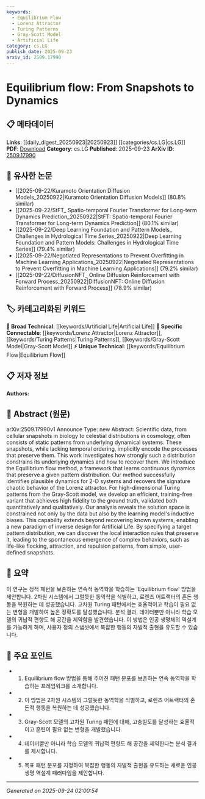 ```yaml
---
keywords:
  - Equilibrium Flow
  - Lorenz Attractor
  - Turing Patterns
  - Gray-Scott Model
  - Artificial Life
category: cs.LG
publish_date: 2025-09-23
arxiv_id: 2509.17990
---
```


<!-- KEYWORD_LINKING_METADATA:
{
  "processed_timestamp": "2025-09-24T02:00:54.136323",
  "vocabulary_version": "1.0",
  "selected_keywords": [
    "Equilibrium Flow",
    "Lorenz Attractor",
    "Turing Patterns",
    "Gray-Scott Model",
    "Artificial Life"
  ],
  "rejected_keywords": [],
  "similarity_scores": {
    "Equilibrium Flow": 0.78,
    "Lorenz Attractor": 0.82,
    "Turing Patterns": 0.79,
    "Gray-Scott Model": 0.75,
    "Artificial Life": 0.68
  },
  "extraction_method": "AI_prompt_based",
  "budget_applied": true,
  "candidates_json": {
    "candidates": [
      {
        "surface": "Equilibrium flow",
        "canonical": "Equilibrium Flow",
        "aliases": [
          "Equilibrium Dynamics"
        ],
        "category": "unique_technical",
        "rationale": "Represents a novel method for learning continuous dynamics from static patterns, crucial for linking to dynamic systems analysis.",
        "novelty_score": 0.85,
        "connectivity_score": 0.68,
        "specificity_score": 0.92,
        "link_intent_score": 0.78
      },
      {
        "surface": "Lorenz attractor",
        "canonical": "Lorenz Attractor",
        "aliases": [
          "Lorenz System"
        ],
        "category": "specific_connectable",
        "rationale": "A well-known chaotic system that can link to studies in chaos theory and dynamic systems.",
        "novelty_score": 0.55,
        "connectivity_score": 0.88,
        "specificity_score": 0.85,
        "link_intent_score": 0.82
      },
      {
        "surface": "Turing patterns",
        "canonical": "Turing Patterns",
        "aliases": [
          "Reaction-Diffusion Patterns"
        ],
        "category": "specific_connectable",
        "rationale": "Links to reaction-diffusion systems and pattern formation studies in biological and chemical contexts.",
        "novelty_score": 0.6,
        "connectivity_score": 0.83,
        "specificity_score": 0.8,
        "link_intent_score": 0.79
      },
      {
        "surface": "Gray-Scott model",
        "canonical": "Gray-Scott Model",
        "aliases": [
          "Reaction-Diffusion Model"
        ],
        "category": "specific_connectable",
        "rationale": "A specific model for pattern formation in reaction-diffusion systems, useful for linking to computational biology.",
        "novelty_score": 0.58,
        "connectivity_score": 0.79,
        "specificity_score": 0.78,
        "link_intent_score": 0.75
      },
      {
        "surface": "Artificial Life",
        "canonical": "Artificial Life",
        "aliases": [
          "ALife"
        ],
        "category": "broad_technical",
        "rationale": "Connects to studies in synthetic biology and computational simulations of life-like behaviors.",
        "novelty_score": 0.5,
        "connectivity_score": 0.72,
        "specificity_score": 0.7,
        "link_intent_score": 0.68
      }
    ],
    "ban_list_suggestions": [
      "dynamics",
      "method",
      "processes"
    ]
  },
  "decisions": [
    {
      "candidate_surface": "Equilibrium flow",
      "resolved_canonical": "Equilibrium Flow",
      "decision": "linked",
      "scores": {
        "novelty": 0.85,
        "connectivity": 0.68,
        "specificity": 0.92,
        "link_intent": 0.78
      }
    },
    {
      "candidate_surface": "Lorenz attractor",
      "resolved_canonical": "Lorenz Attractor",
      "decision": "linked",
      "scores": {
        "novelty": 0.55,
        "connectivity": 0.88,
        "specificity": 0.85,
        "link_intent": 0.82
      }
    },
    {
      "candidate_surface": "Turing patterns",
      "resolved_canonical": "Turing Patterns",
      "decision": "linked",
      "scores": {
        "novelty": 0.6,
        "connectivity": 0.83,
        "specificity": 0.8,
        "link_intent": 0.79
      }
    },
    {
      "candidate_surface": "Gray-Scott model",
      "resolved_canonical": "Gray-Scott Model",
      "decision": "linked",
      "scores": {
        "novelty": 0.58,
        "connectivity": 0.79,
        "specificity": 0.78,
        "link_intent": 0.75
      }
    },
    {
      "candidate_surface": "Artificial Life",
      "resolved_canonical": "Artificial Life",
      "decision": "linked",
      "scores": {
        "novelty": 0.5,
        "connectivity": 0.72,
        "specificity": 0.7,
        "link_intent": 0.68
      }
    }
  ]
}
-->

# Equilibrium flow: From Snapshots to Dynamics

## 📋 메타데이터

**Links**: [[daily_digest_20250923|20250923]] [[categories/cs.LG|cs.LG]]
**PDF**: [Download](https://arxiv.org/pdf/2509.17990.pdf)
**Category**: cs.LG
**Published**: 2025-09-23
**ArXiv ID**: [2509.17990](https://arxiv.org/abs/2509.17990)

## 🔗 유사한 논문
- [[2025-09-22/Kuramoto Orientation Diffusion Models_20250922|Kuramoto Orientation Diffusion Models]] (80.8% similar)
- [[2025-09-22/StFT_ Spatio-temporal Fourier Transformer for Long-term Dynamics Prediction_20250922|StFT: Spatio-temporal Fourier Transformer for Long-term Dynamics Prediction]] (80.1% similar)
- [[2025-09-22/Deep Learning Foundation and Pattern Models_ Challenges in Hydrological Time Series_20250922|Deep Learning Foundation and Pattern Models: Challenges in Hydrological Time Series]] (79.4% similar)
- [[2025-09-22/Negotiated Representations to Prevent Overfitting in Machine Learning Applications_20250922|Negotiated Representations to Prevent Overfitting in Machine Learning Applications]] (79.2% similar)
- [[2025-09-22/DiffusionNFT_ Online Diffusion Reinforcement with Forward Process_20250922|DiffusionNFT: Online Diffusion Reinforcement with Forward Process]] (78.9% similar)

## 🏷️ 카테고리화된 키워드
**🧠 Broad Technical**: [[keywords/Artificial Life|Artificial Life]]
**🔗 Specific Connectable**: [[keywords/Lorenz Attractor|Lorenz Attractor]], [[keywords/Turing Patterns|Turing Patterns]], [[keywords/Gray-Scott Model|Gray-Scott Model]]
**⚡ Unique Technical**: [[keywords/Equilibrium Flow|Equilibrium Flow]]

## 📋 저자 정보

**Authors:** 

## 📄 Abstract (원문)

arXiv:2509.17990v1 Announce Type: new 
Abstract: Scientific data, from cellular snapshots in biology to celestial distributions in cosmology, often consists of static patterns from underlying dynamical systems. These snapshots, while lacking temporal ordering, implicitly encode the processes that preserve them. This work investigates how strongly such a distribution constrains its underlying dynamics and how to recover them. We introduce the Equilibrium flow method, a framework that learns continuous dynamics that preserve a given pattern distribution. Our method successfully identifies plausible dynamics for 2-D systems and recovers the signature chaotic behavior of the Lorenz attractor. For high-dimensional Turing patterns from the Gray-Scott model, we develop an efficient, training-free variant that achieves high fidelity to the ground truth, validated both quantitatively and qualitatively. Our analysis reveals the solution space is constrained not only by the data but also by the learning model's inductive biases. This capability extends beyond recovering known systems, enabling a new paradigm of inverse design for Artificial Life. By specifying a target pattern distribution, we can discover the local interaction rules that preserve it, leading to the spontaneous emergence of complex behaviors, such as life-like flocking, attraction, and repulsion patterns, from simple, user-defined snapshots.

## 📝 요약

이 연구는 정적 패턴을 보존하는 연속적 동역학을 학습하는 'Equilibrium flow' 방법을 제안합니다. 2차원 시스템에서 그럴듯한 동역학을 식별하고, 로렌츠 어트랙터의 혼돈 행동을 복원하는 데 성공했습니다. 고차원 Turing 패턴에서는 효율적이고 학습이 필요 없는 변형을 개발하여 높은 정확도를 달성했습니다. 분석 결과, 데이터뿐만 아니라 학습 모델의 귀납적 편향도 해 공간을 제약함을 발견했습니다. 이 방법은 인공 생명체의 역설계를 가능하게 하며, 사용자 정의 스냅샷에서 복잡한 행동의 자발적 출현을 유도할 수 있습니다.

## 🎯 주요 포인트

- 1. Equilibrium flow 방법을 통해 주어진 패턴 분포를 보존하는 연속 동역학을 학습하는 프레임워크를 소개합니다.
- 2. 이 방법은 2차원 시스템의 그럴듯한 동역학을 식별하고, 로렌츠 어트랙터의 혼돈적 행동을 복원하는 데 성공했습니다.
- 3. Gray-Scott 모델의 고차원 Turing 패턴에 대해, 고충실도를 달성하는 효율적이고 훈련이 필요 없는 변형을 개발했습니다.
- 4. 데이터뿐만 아니라 학습 모델의 귀납적 편향도 해 공간을 제약한다는 분석 결과를 제시합니다.
- 5. 목표 패턴 분포를 지정하여 복잡한 행동의 자발적 출현을 유도하는 새로운 인공 생명 역설계 패러다임을 제안합니다.


---

*Generated on 2025-09-24 02:00:54*